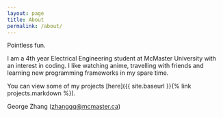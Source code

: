 ```yaml
---
layout: page
title: About
permalink: /about/
---
```


<!--
This is the base Jekyll theme. You can find out more info about customizing your Jekyll theme, as well as basic Jekyll usage documentation at [jekyllrb.com](https://jekyllrb.com/)

You can find the source code for the Jekyll new theme at:
{% include icon-github.html username="jekyll" %} /
[minima](https://github.com/jekyll/minima)

You can find the source code for Jekyll at
{% include icon-github.html username="jekyll" %} /
[jekyll](https://github.com/jekyll/jekyll)
--> 

Pointless fun.

I am a 4th year Electrical Engineering student at McMaster University with an interest in coding. I like watching anime, travelling with friends and learning new programming frameworks in my spare time.

You can view some of my projects [here]({{ site.baseurl }}{% link projects.markdown %}).

George Zhang (zhanggq@mcmaster.ca)
